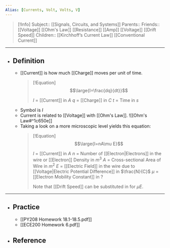 ```yaml
---
Alias: [Currents, Volt, Volts, V]
---
```

> [!Info]
> Subject:: [[Signals, Circuits, and Systems]]
> Parents:: 
> Friends:: [[Voltage]] [[Ohm's Law]] [[Resistance]] [[Amp]] [[Voltage]] [[Drift Speed]]
> Children:: [[Kirchhoff’s Current Law]] [[Conventional Current]]
---
- ## Definition
	- [[Current]] is how much [[Charge]] moves per unit of time.
	  > [!Equation]
	  > $$\large{I=\frac{dq}{dt}}$$
	  > 
	  > $I$ = [[Current]] in $A$
	  > $q$ = [[Charge]] in $C$
	  > $t$ = Time in $s$
	- Symbol is $I$
	- Current is related to [[Voltage]] with [[Ohm's Law]].
	  ![[Ohm's Law#^1c650e]]
	- Taking a look on a more microscopic level yields this equation:
	  > [!Equation]
	  > $$\large{I=nA\mu E}$$
	  > 
	  > $I$ = [[Current]] in $A$
	  > $n$ = Number of [[Electron|Electrons]] in the wire or [[Electron]] Density in $m^3$
	  > $A$ = Cross-sectional Area of Wire in $m^2$
	  > $E$ = [[Electric Field]] in the wire due to [[Voltage|Electric Potential Difference]] in $\frac{N}{C}$
	  > $\mu$ = [[Electron Mobility Constant]] in $?$
	  > 
	  > Note that [[Drift Speed]] can be substituted in for $\mu E$.
---
- ## Practice
	- [[PY208 Homework 18.1-18.5.pdf]]
	- [[ECE200 Homework 6.pdf]]
- ## Reference